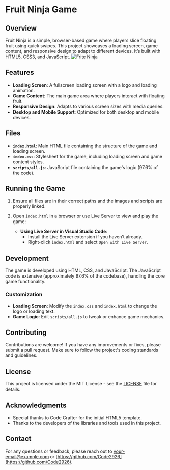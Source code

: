 # Fruit Ninja Game

## Overview

Fruit Ninja is a simple, browser-based game where players slice floating fruit using quick swipes. This project showcases a loading screen, game content, and responsive design to adapt to different devices. It’s built with HTML5, CSS3, and JavaScript.
![Frite Ninja](fruite-ninja.jpeg)

## Features

- **Loading Screen**: A fullscreen loading screen with a logo and loading animation.
- **Game Content**: The main game area where players interact with floating fruit.
- **Responsive Design**: Adapts to various screen sizes with media queries.
- **Desktop and Mobile Support**: Optimized for both desktop and mobile devices.

## Files

- **`index.html`**: Main HTML file containing the structure of the game and loading screen.
- **`index.css`**: Stylesheet for the game, including loading screen and game content styles.
- **`scripts/all.js`**: JavaScript file containing the game's logic (97.6% of the code).

## Running the Game

1. Ensure all files are in their correct paths and the images and scripts are properly linked.
2. Open `index.html` in a browser or use Live Server to view and play the game:

   - **Using Live Server in Visual Studio Code**: 
     - Install the Live Server extension if you haven’t already.
     - Right-click `index.html` and select `Open with Live Server`.

## Development

The game is developed using HTML, CSS, and JavaScript. The JavaScript code is extensive (approximately 97.6% of the codebase), handling the core game functionality.

### Customization

- **Loading Screen**: Modify the `index.css` and `index.html` to change the logo or loading text.
- **Game Logic**: Edit `scripts/all.js` to tweak or enhance game mechanics.

## Contributing

Contributions are welcome! If you have any improvements or fixes, please submit a pull request. Make sure to follow the project's coding standards and guidelines.

## License

This project is licensed under the MIT License - see the [LICENSE](LICENSE.txt) file for details.

## Acknowledgments

- Special thanks to Code Crafter for the initial HTML5 template.
- Thanks to the developers of the libraries and tools used in this project.

## Contact

For any questions or feedback, please reach out to [your-email@example.com](peekaboo29266@gmail.com]) or [https://github.com/Code2926](https://github.com/Code2926).
